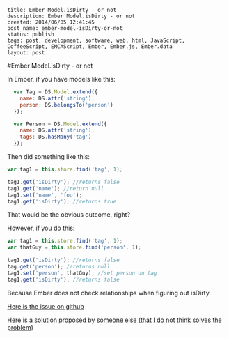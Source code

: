 ```
title: Ember Model.isDirty - or not
description: Ember Model.isDirty - or not
created: 2014/06/05 12:41:45
post_name: ember-model-isDirty-or-not
status: publish
tags: post, development, software, web, html, JavaScript, CoffeeScript, EMCAScript, Ember, Ember.js, Ember.data
layout: post
```

#Ember Model.isDirty - or not

In Ember, if you have models like this:

```javascript
  var Tag = DS.Model.extend({
    name: DS.attr('string'),
    person: DS.belongsTo('person')
  });

  var Person = DS.Model.extend({
    name: DS.attr('string'),
    tags: DS.hasMany('tag')
  });
```

Then did something like this:

```javascript
var tag1 = this.store.find('tag', 1);

tag1.get('isDirty'); //returns false
tag1.get('name'); //return null
tag1.set('name', 'foo');
tag1.get('isDirty'); //returns true
```

That would be the obvious outcome, right?

However, if you do this:

```javascript
var tag1 = this.store.find('tag', 1);
var thatGuy = this.store.find('person', 1);

tag1.get('isDirty'); //returns false
tag.get('person'); //returns null
tag1.set('person', thatGuy); //set person on tag
tag1.get('isDirty'); //returns false
```

Because Ember does not check relationships when figuring out isDirty.

[Here is the issue on github](https://github.com/emberjs/data/issues/1188)

[Here is a solution proposed by someone else (that I do not think solves the problem)](http://emberjs.jsbin.com/jaxoriki/1/edit)
